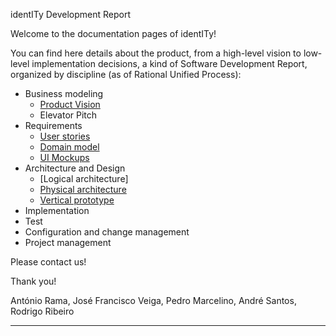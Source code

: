 identITy Development Report

Welcome to the documentation pages of identITy!

You can find here details about the product, from a high-level vision to low-level implementation decisions, a kind of Software Development Report, organized by discipline (as of Rational Unified Process): 

* Business modeling 
  * [Product Vision](https://github.com/FEUP-LEIC-ES-2022-23/2LEIC14T4/blob/main/docs/ProductVision.md)
  * Elevator Pitch
* Requirements
  * [User stories](https://github.com/orgs/FEUP-LEIC-ES-2022-23/projects/57)
  * [Domain model](https://github.com/FEUP-LEIC-ES-2022-23/2LEIC14T4/blob/main/images/Domain%20Model.png)
  * [UI Mockups](https://github.com/FEUP-LEIC-ES-2022-23/2LEIC14T4/blob/main/images/Mockups.png)
* Architecture and Design
  * [Logical architecture]
  * [Physical architecture](https://github.com/FEUP-LEIC-ES-2022-23/2LEIC14T4/blob/main/images/PhysicalArchitecture.png)
  * [Vertical prototype](https://github.com/FEUP-LEIC-ES-2022-23/2LEIC14T4/tree/main/app)
* Implementation
* Test
* Configuration and change management
* Project management

Please contact us! 

Thank you!

António Rama,
José Francisco Veiga,
Pedro Marcelino,
André Santos,
Rodrigo Ribeiro

---

